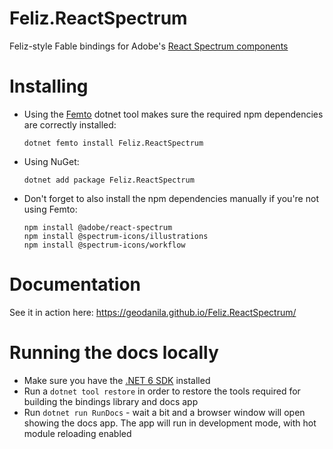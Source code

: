# Feliz.ReactSpectrum
Feliz-style Fable bindings for Adobe's [React Spectrum components](https://react-spectrum.adobe.com/react-spectrum/getting-started.html)

# Installing
- Using the [Femto](https://github.com/zaid-ajaj/femto) dotnet tool makes sure the required npm dependencies are correctly installed:
    ```
    dotnet femto install Feliz.ReactSpectrum
    ```
- Using NuGet:
    ```
    dotnet add package Feliz.ReactSpectrum
    ```
- Don't forget to also install the npm dependencies manually if you're not using Femto:
    ```
    npm install @adobe/react-spectrum
    npm install @spectrum-icons/illustrations
    npm install @spectrum-icons/workflow
    ```

# Documentation
See it in action here: https://geodanila.github.io/Feliz.ReactSpectrum/

# Running the docs locally
- Make sure you have the [.NET 6 SDK](https://dotnet.microsoft.com/en-us/download/dotnet/6.0) installed
- Run a `dotnet tool restore` in order to restore the tools required for building the bindings library and docs app
- Run `dotnet run RunDocs` - wait a bit and a browser window will open showing the docs app. The app will run in development mode, with hot module reloading enabled
